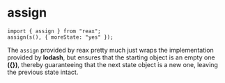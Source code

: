 # assign

    import { assign } from "reax";
    assign(s(), { moreState: "yes" });

The `assign` provided by reax pretty much just wraps the implementation provided by **lodash**, but ensures that the starting object is an empty one **({})**, thereby guaranteeing that the next state object is a new one, leaving the previous state intact.
